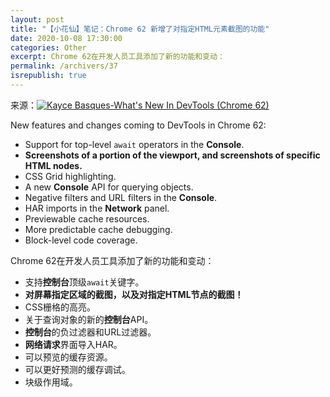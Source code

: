```yaml
---
layout: post
title: "【小花仙】笔记：Chrome 62 新增了对指定HTML元素截图的功能"
date: 2020-10-08 17:30:00
categories: Other
excerpt: Chrome 62在开发人员工具添加了新的功能和变动：
permalink: /archivers/37
isrepublish: true
---
```


来源：[![Kayce Basques-What's New In DevTools `(Chrome 62`)](https://img.shields.io/badge/Kayce%20Basques-What's%20New%20In%20DevTools%20(Chrome%2062)-brightgreen)](https://developers.google.com/web/updates/2017/08/devtools-release-notes)

New features and changes coming to DevTools in Chrome 62:

- Support for top-level ```await``` operators in the **Console**.
- **Screenshots of a portion of the viewport, and screenshots of specific HTML nodes.**
- CSS Grid highlighting.
- A new **Console** API for querying objects.
- Negative filters and URL filters in the **Console**.
- HAR imports in the **Network** panel.
- Previewable cache resources.
- More predictable cache debugging.
- Block-level code coverage.

Chrome 62在开发人员工具添加了新的功能和变动：

- 支持**控制台**顶级```await```关键字。
- **对屏幕指定区域的截图，以及对指定HTML节点的截图！**
- CSS栅格的高亮。
- 关于查询对象的新的**控制台**API。
- **控制台**的负过滤器和URL过滤器。
- **网络请求**界面导入HAR。
- 可以预览的缓存资源。
- 可以更好预测的缓存调试。
- 块级作用域。